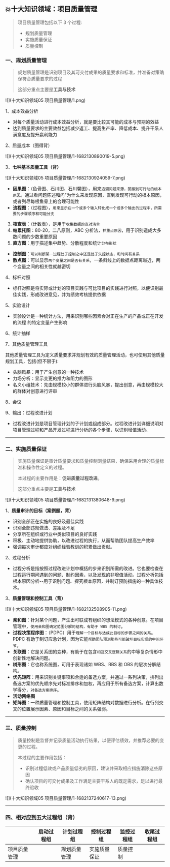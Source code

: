 ## 💥十大知识领域：项目质量管理

> 项目质量管理包括以下 3 个过程:
>
> * 规划质量管理
> * 实施质量保证
> * 质量控制

### 一、规划质量管理

> 规划质量管理是识别项目及其可交付成果的质量要求和标准，并准备对策确保符合质量要求的过程
>
> 这部分重点主要是**工具与技术**

![](十大知识领域05 项目质量管理/1.png)



1、成本效益分析

* 对每个质量活动进行成本效益分析，就是要比较其可能的成本与预期的效益
* 达到质量要求的主要效益包括减少返工、提高生产率、降低成本、提升干系人满意度及提升赢利能力

2、质量成本（图得背）

![](十大知识领域05 项目质量管理/1-1682130890019-5.png)

3、**七种基本质量工具（背）**

![](十大知识领域05 项目质量管理/1-1682130924059-7.png)

* **因果图**：（鱼骨图、石川图、石川馨图），用来`追溯问题来源，回推到可行动的根本原因`。通过看问题陈述和问"为什么来发现原因，直到发现可行动的根本原因，或者列尽每根鱼骨上的合理可能性
* **流程图**：（过程图），`用来显示在一个或多个输入转化成一个或多个输出的过程中，所需要的步骤顺序和可能分支`
3) **核查表**：（计数表），是用于`收集数据的查对清单`
3) **帕累托图**：80-20，二八原则，ABC 分析法，`抓重点原因`，用于识别造成大多数问题的少数重要原因
3) **直方图**：用于描述集中趋势、分散程度和统计`分布形状`
* **控制图**：`可以判断某一过程处于控制之中还是处于失控状态，和时间有关系`
* **散点图**：可以显示`两个变量之间是否有关系`，一条斜线上的数据点距离越近，两个变量之间的相关性就越密切

4、标杆对照

* 标杆对照是将实际或计划的项目实践与可比项目的实践进行对照，以便识别最佳实践，形成改进意见，并为绩效考核提供依据

5、实验设计

* 实验设计是一种统计方法，用来识别哪些因素会对正在生产的产品或正在开发的流程 的特定变量产生影响

6、统计抽样

7、其他质量管理工具

其他质量管理工具为定义质量要求并规划有效的质量管理活动，也可使用其他质量规划工具，包括(但不限于):

* 头脑风暴：用于产生创意的一种技术
* 力场分析：显示变更的推力和阻力的图形
* 名义小组技术：先由规模较小的群体进行头脑风暴，提出创意，再由规模较大的群体对创意进行评审

8、会议

9、输出：过程改进计划

* 过程改进计划是项目管理计划的子计划或组成部分。过程改进计划详细说明对项目管理过程和产品开发过程进行分析的各个步骤，以识别增值活动。

<hr/>

### 二、实施质量保证

> 实施质量保证是审计质量要求和质量控制测量结果，确保采用合理的质量标准和操作性定义的过程。
>
> 本过程的主要作用是：**促进质量过程改进**。
>
> 这部分重点主要是**工具与技术**

![](十大知识领域05 项目质量管理/1-1682131380648-9.png)

1、**质量审计的目标（案例题，背）**

* 识别全部正在实施的良好及最佳实践
* 识别全部违规做法、差距及不足
* 分享所在组织或行业中类似项目的良好实践
* 积极、主动地提供协助，以改进过程的执行，从而帮助团队提高生产效率
* 强调每次审计都应对组织经验教训的积累做出贡献。

2、过程分析

* 过程分析是指按照过程改进计划中概括的步来识别所需的改进。它也要检查在过程运行期间遇到的问题、制约因素，以及发现的非增值活动。过程分析包括根本原因分析--用于识别问题、探究根本原因，并制订预防措施的一种具体技术。

3、**质量管理和控制工具（背）**

![](十大知识领域05 项目质量管理/1-1682132508905-11.png)

* **亲和图**：针对某个问题，产生出可联成有组织的想法模式的各种创意。在项目管理中，`使用亲和图确定范围分解的结构，有助于 WBS 的制订`。
* **过程决策程序图**：（PDPC）用于`理解一个目标与达成此目标的步骤之间的关系`。PDPC 有助于制订应急计划，因为它能`帮助团队预测那些可能破坏目标实现的中间环节`。
* **关联图**：它是关系图的变种，有助于在包含`相互交叉逻辑关系`的中等复杂情形中创新性地解决问题。
* **树形图**：它也称系统图，可用于表现诸如 WBS、RBS 和 OBS 的层次分解结构。
* **优先矩阵**：用来识别关键事项和合适的备选方案，并通过一系列决策，排列出备选方案的优先顺序先对标准排序和加权，再应用于所有备选方案，计算出数学得分，`对备选方案排序`。
* **活动网络图**
* **矩阵图**：一种质量管理和控制工具，使用矩阵结构对数据进行分析。在行列交叉的位置展示因素、原因和目标之间的关系强弱。


<hr/>

### 三、质量控制

> 质量控制是监督并记录质量活动执行结果，以便评估绩效，并推荐必要的变更的过程。
>
> 本过程的主要作用包括：
>
> * 识别过程低效或产品质量低劣的原因，建议并采取相应措施消除这些原因
> * 确认项目的可交付成果及工作满足主要干系人的既定需求，足以进行最终验收

![](十大知识领域05 项目质量管理/1-1682137240617-13.png)

<hr/>

### 四、相对应到五大过程组（背）

|              | 启动过程组 | 计划过程组   | 控制过程组   | 监控过程组 | 收尾过程组 |
| ------------ | ---------- | ------------ | ------------ | ---------- | ---------- |
| 项目质量管理 |            | 规划质量管理 | 实施质量保证 | 质量控制   |            |



